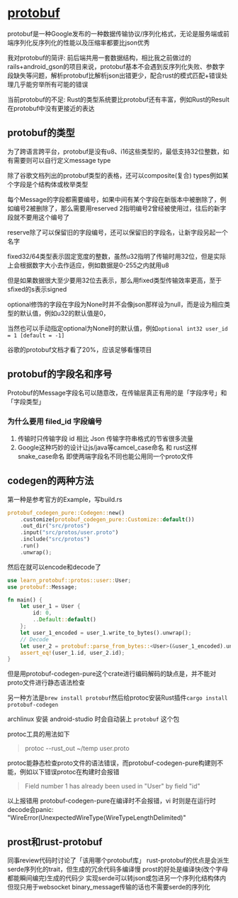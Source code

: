 # [protobuf](/2020/09/protobuf.md)

protobuf是一种Google发布的一种数据传输协议/序列化格式，无论是服务端或前端序列化反序列化的性能以及压缩率都要比json优秀

我对protobuf的简评: 前后端共用一套数据结构，相比我之前做过的rails+android_gson的项目来说，protobuf基本不会遇到反序列化失败、参数字段缺失等问题，解析protobuf比解析json出错更少，配合rust的模式匹配+错误处理几乎能穷举所有可能的错误

当前protobuf的不足: Rust的类型系统要比protobuf还有丰富，例如Rust的Result在protobuf中没有更接近的表达

## protobuf的类型

为了跨语言跨平台，protobuf是没有u8、i16这些类型的，最低支持32位整数，如有需要则可以自行定义message type

除了谷歌文档列出的protobuf类型的表格，还可以composite(复合) types例如某个字段是个结构体或枚举类型

每个Message的字段都需要编号，如果中间有某个字段在新版本中被删除了，例如编号2被删除了，那么需要用reserved 2指明编号2曾经被使用过，往后的新字段就不要用这个编号了

reserve除了可以保留旧的字段编号，还可以保留旧的字段名，让新字段另起一个名字

fixed32/64类型表示固定宽度的整数，虽然u32指明了传输时用32位，但是实际上会根据数字大小去作适应，例如数据是0-255之内就用u8

但是如果数据很大至少要用32位去表示，那么用fixed类型传输效率更高，至于sfixed的s表示signed

optional修饰的字段在字段为None时并不会像json那样设为null，而是设为相应类型的默认值，例如u32的默认值是0，

当然也可以手动指定optional为None时的默认值，例如`optional int32 user_id = 1 [default = -1]`

谷歌的protobuf文档才看了20%，应该足够看懂项目

## protobuf的字段名和序号

Protobuf的Message字段名可以随意改，在传输层真正有用的是「字段序号」和「字段类型」

### 为什么要用 filed_id 字段编号

1. 传输时只传输字段 id 相比 Json 传输字符串格式的节省很多流量
2. Google这种巧妙的设计让js/java等camcel_case命名 和 rust这样snake_case命名 即使两端字段名不同也能公用同一个proto文件


## codegen的两种方法

第一种是参考官方的Example，写build.rs

```rust
protobuf_codegen_pure::Codegen::new()
    .customize(protobuf_codegen_pure::Customize::default())
    .out_dir("src/protos")
    .input("src/protos/user.proto")
    .include("src/protos")
    .run()
    .unwrap();
```

然后在就可以encode和decode了

```rust
use learn_protobuf::protos::user::User;
use protobuf::Message;

fn main() {
    let user_1 = User {
        id: 0,
        ..Default::default()
    };
    let user_1_encoded = user_1.write_to_bytes().unwrap();
    // Decode
    let user_2 = protobuf::parse_from_bytes::<User>(&user_1_encoded).unwrap();
    assert_eq!(user_1.id, user_2.id);
}
```

但是用protobuf-codegen-pure这个crate进行编码解码的缺点是，并不能对proto文件进行静态语法检查

另一种方法是`brew install protobuf`然后给protoc安装Rust插件`cargo install protobuf-codegen`

archlinux 安装 android-studio 时会自动装上 `protobuf` 这个包

protoc工具的用法如下

> protoc --rust_out ~/temp user.proto

protoc能静态检查proto文件的语法错误，而protobuf-codegen-pure构建则不能，例如以下错误protoc在构建时会报错

> Field number 1 has already been used in "User" by field "id"

以上报错用 protobuf-codegen-pure在编译时不会报错，vi 时则是在运行时decode会panic: "WireError(UnexpectedWireType(WireTypeLengthDelimited)"

## prost和rust-protobuf

同事review代码时讨论了「该用哪个protobuf库」
rust-protobuf的优点是会派生serde序列化的trait，但生成的冗余代码多编译慢
prost的好处是编译快(改个字母都能瞬间编完)生成的代码少
实现serde可以转json或包进另一个序列化结构体内
但现只用于websocket binary_message传输的话也不需要serde的序列化
